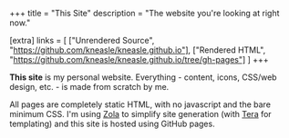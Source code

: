 +++
title = "This Site"
description = "The website you're looking at right now."

[extra]
links = [
    ["Unrendered Source", "https://github.com/kneasle/kneasle.github.io"],
    ["Rendered HTML", "https://github.com/kneasle/kneasle.github.io/tree/gh-pages"]
]
+++

**This site** is my personal website.  Everything - content, icons, CSS/web design, etc. - is made
from scratch by me.

All pages are completely static HTML, with no javascript and the bare minimum CSS.  I'm using
[Zola](https://www.getzola.org/) to simplify site generation (with
[Tera](https://github.com/Keats/tera) for templating) and this site is hosted using GitHub pages.

<!-- more -->
